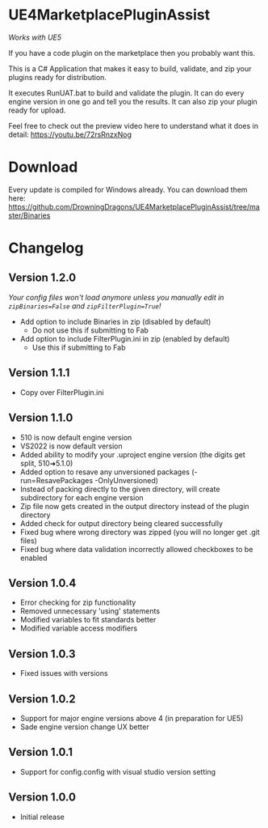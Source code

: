 # UE4MarketplacePluginAssist

*Works with UE5*

If you have a code plugin on the marketplace then you probably want this.

This is a C# Application that makes it easy to build, validate, and zip your plugins ready for distribution.

It executes RunUAT.bat to build and validate the plugin. It can do every engine version in one go and tell you the results. It can also zip your plugin ready for upload.

Feel free to check out the preview video here to understand what it does in detail: https://youtu.be/72rsRnzxNog

# Download
Every update is compiled for Windows already. You can download them here: https://github.com/DrowningDragons/UE4MarketplacePluginAssist/tree/master/Binaries

# Changelog


## Version 1.2.0
_Your config files won't load anymore unless you manually edit in `zipBinaries=False` and `zipFilterPlugin=True`!_

* Add option to include Binaries in zip (disabled by default)
	* Do not use this if submitting to Fab
* Add option to include FilterPlugin.ini in zip (enabled by default)
	* Use this if submitting to Fab

## Version 1.1.1
* Copy over FilterPlugin.ini

## Version 1.1.0
* 510 is now default engine version
* VS2022 is now default version
* Added ability to modify your .uproject engine version (the digits get split, 510➜5.1.0)
* Added option to resave any unversioned packages (-run=ResavePackages -OnlyUnversioned)
* Instead of packing directly to the given directory, will create subdirectory for each engine version
* Zip file now gets created in the output directory instead of the plugin directory
* Added check for output directory being cleared successfully
* Fixed bug where wrong directory was zipped (you will no longer get .git files)
* Fixed bug where data validation incorrectly allowed checkboxes to be enabled

## Version 1.0.4
* Error checking for zip functionality
* Removed unnecessary 'using' statements
* Modified variables to fit standards better
* Modified variable access modifiers

## Version 1.0.3
* Fixed issues with versions

## Version 1.0.2
* Support for major engine versions above 4 (in preparation for UE5)
* Sade engine version change UX better

## Version 1.0.1
* Support for config.config with visual studio version setting

## Version 1.0.0
* Initial release